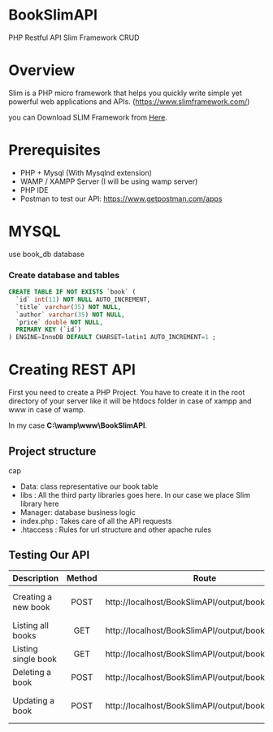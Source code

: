 # BookSlimAPI
PHP Restful API Slim Framework CRUD


# Overview
Slim is a PHP micro framework that helps you quickly write simple yet powerful web applications and APIs. (https://www.slimframework.com/)

you can Download SLIM Framework from [Here](https://github.com/slimphp/Slim).


# Prerequisites
*	PHP + Mysql (With Mysqlnd extension)
* WAMP / XAMPP Server (I will be using wamp server) 
* PHP IDE
* Postman to test our API: https://www.getpostman.com/apps

# MYSQL
 use book_db database
 
### Create database and tables
```sql
CREATE TABLE IF NOT EXISTS `book` (
  `id` int(11) NOT NULL AUTO_INCREMENT,
  `title` varchar(35) NOT NULL,
  `author` varchar(35) NOT NULL,
  `price` double NOT NULL,
  PRIMARY KEY (`id`)
) ENGINE=InnoDB DEFAULT CHARSET=latin1 AUTO_INCREMENT=1 ;
```

# Creating REST API

First you need to create a PHP Project. You have to create it in the root directory of your server like it will be htdocs folder in case of xampp and www in case of wamp.

In my case **C:\wamp\www\BookSlimAPI**.

## Project structure
cap

* Data: class representative our book table
* libs : All the third party libraries goes here. In our case we place Slim library here
* Manager:  database business logic
* index.php : Takes care of all the API requests
* .htaccess : Rules for url structure and other apache rules 


## Testing Our API

| Description        | Method |Route  | Params
| ------------- |:-------------:| -----|-----|
| Creating a new book    | POST |http://localhost/BookSlimAPI/output/bookinsert |title, author, price |
|Listing all books      | GET      |  http://localhost/BookSlimAPI/output/book | none
| Listing single book | GET     |   http://localhost/BookSlimAPI/output/book/{book_id} | none
| Deleting a book |POST      |   http://localhost/BookSlimAPI/output/bookdelete | id
| Updating a book | POST     |   http://localhost/BookSlimAPI/output/bookupdate | id, title, author, price
